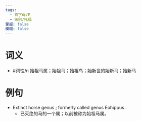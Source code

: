 ```yaml
---
tags:
  - 首字母/E
  - 级别/托福
掌握: false
模糊: false
---
```

# 词义
- #词性/n  始祖马属；始祖马；始祖鸟；始新世的始新马；始新马
# 例句
- Extinct horse genus ; formerly called genus Eohippus .
	- 已灭绝的马的一个属；以前被称为始祖马属。

